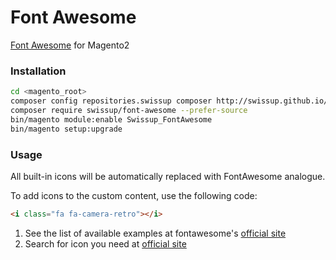 # Font Awesome

[Font Awesome][fontawesome_homepage] for Magento2

### Installation

```bash
cd <magento_root>
composer config repositories.swissup composer http://swissup.github.io/packages/
composer require swissup/font-awesome --prefer-source
bin/magento module:enable Swissup_FontAwesome
bin/magento setup:upgrade
```

### Usage

All built-in icons will be automatically replaced with FontAwesome analogue.

To add icons to the custom content, use the following code:

```html
<i class="fa fa-camera-retro"></i>
```

1. See the list of available examples at fontawesome's [official site][fontawesome_examples]
2. Search for icon you need at [official site][fontawesome_icons]

[fontawesome_homepage]: http://fortawesome.github.io/Font-Awesome/
[fontawesome_examples]: http://fortawesome.github.io/Font-Awesome/examples/
[fontawesome_icons]: http://fortawesome.github.io/Font-Awesome/icons/
